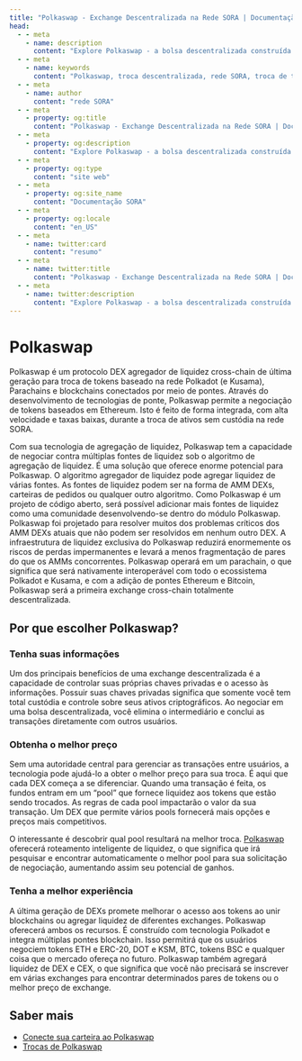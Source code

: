```yaml
---
title: "Polkaswap - Exchange Descentralizada na Rede SORA | Documentação SORA"
head:
  - - meta
    - name: description
      content: "Explore Polkaswap - a bolsa descentralizada construída na rede SORA. Descubra os recursos inovadores, soluções de liquidez e interface amigável que tornam o Polkaswap uma plataforma poderosa para negociação contínua de tokens e fornecimento de liquidez."
  - - meta
    - name: keywords
      content: "Polkaswap, troca descentralizada, rede SORA, troca de tokens, provisão de liquidez, soluções de liquidez"
  - - meta
    - name: author
      content: "rede SORA"
  - - meta
    - property: og:title
      content: "Polkaswap - Exchange Descentralizada na Rede SORA | Documentação SORA"
  - - meta
    - property: og:description
      content: "Explore Polkaswap - a bolsa descentralizada construída na rede SORA. Descubra os recursos inovadores, soluções de liquidez e interface amigável que tornam o Polkaswap uma plataforma poderosa para negociação contínua de tokens e fornecimento de liquidez."
  - - meta
    - property: og:type
      content: "site web"
  - - meta
    - property: og:site_name
      content: "Documentação SORA"
  - - meta
    - property: og:locale
      content: "en_US"
  - - meta
    - name: twitter:card
      content: "resumo"
  - - meta
    - name: twitter:title
      content: "Polkaswap - Exchange Descentralizada na Rede SORA | Documentação SORA"
  - - meta
    - name: twitter:description
      content: "Explore Polkaswap - a bolsa descentralizada construída na rede SORA. Descubra os recursos inovadores, soluções de liquidez e interface amigável que tornam o Polkaswap uma plataforma poderosa para negociação contínua de tokens e fornecimento de liquidez."
---
```


# Polkaswap

Polkaswap é um protocolo DEX agregador de liquidez cross-chain de última geração para troca de tokens baseado na rede Polkadot (e Kusama), Parachains e blockchains conectados por meio de pontes. Através do desenvolvimento de tecnologias de ponte, Polkaswap permite a negociação de tokens baseados em Ethereum. Isto é feito de forma integrada, com alta velocidade e taxas baixas, durante a troca de ativos sem custódia na rede SORA.

Com sua tecnologia de agregação de liquidez, Polkaswap tem a capacidade de negociar contra múltiplas fontes de liquidez sob o algoritmo de agregação de liquidez. É uma solução que oferece enorme potencial para Polkaswap. O algoritmo agregador de liquidez pode agregar liquidez de várias fontes. As fontes de liquidez podem ser na forma de AMM DEXs, carteiras de pedidos ou qualquer outro algoritmo. Como Polkaswap é um projeto de código aberto, será possível adicionar mais fontes de liquidez como uma comunidade desenvolvendo-se dentro do módulo Polkaswap. Polkaswap foi projetado para resolver muitos dos problemas críticos dos AMM DEXs atuais que não podem ser resolvidos em nenhum outro DEX. A infraestrutura de liquidez exclusiva do Polkaswap reduzirá enormemente os riscos de perdas impermanentes e levará a menos fragmentação de pares do que os AMMs concorrentes. Polkaswap operará em um parachain, o que significa que será nativamente interoperável com todo o ecossistema Polkadot e Kusama, e com a adição de pontes Ethereum e Bitcoin, Polkaswap será a primeira exchange cross-chain totalmente descentralizada.

## Por que escolher Polkaswap?

### Tenha suas informações

Um dos principais benefícios de uma exchange descentralizada é a capacidade de controlar suas próprias chaves privadas e o acesso às informações. Possuir suas chaves privadas significa que somente você tem total custódia e controle sobre seus ativos criptográficos. Ao negociar em uma bolsa descentralizada, você elimina o intermediário e conclui as transações diretamente com outros usuários.

### Obtenha o melhor preço

Sem uma autoridade central para gerenciar as transações entre usuários, a tecnologia pode ajudá-lo a obter o melhor preço para sua troca. É aqui que cada DEX começa a se diferenciar. Quando uma transação é feita, os fundos entram em um “pool” que fornece liquidez aos tokens que estão sendo trocados. As regras de cada pool impactarão o valor da sua transação. Um DEX que permite vários pools fornecerá mais opções e preços mais competitivos.

O interessante é descobrir qual pool resultará na melhor troca. [Polkaswap](http://polkaswap.io/) oferecerá roteamento inteligente de liquidez, o que significa que irá pesquisar e encontrar automaticamente o melhor pool para sua solicitação de negociação, aumentando assim seu potencial de ganhos.

### Tenha a melhor experiência

A última geração de DEXs promete melhorar o acesso aos tokens ao unir blockchains ou agregar liquidez de diferentes exchanges. Polkaswap oferecerá ambos os recursos. É construído com tecnologia Polkadot e integra múltiplas pontes blockchain. Isso permitirá que os usuários negociem tokens ETH e ERC-20, DOT e KSM, BTC, tokens BSC e qualquer coisa que o mercado ofereça no futuro. Polkaswap também agregará liquidez de DEX e CEX, o que significa que você não precisará se inscrever em várias exchanges para encontrar determinados pares de tokens ou o melhor preço de exchange.

## Saber mais

- [Conecte sua carteira ao Polkaswap](/polkaswap-connect-wallet)
- [Trocas de Polkaswap](/swap-polkaswap)